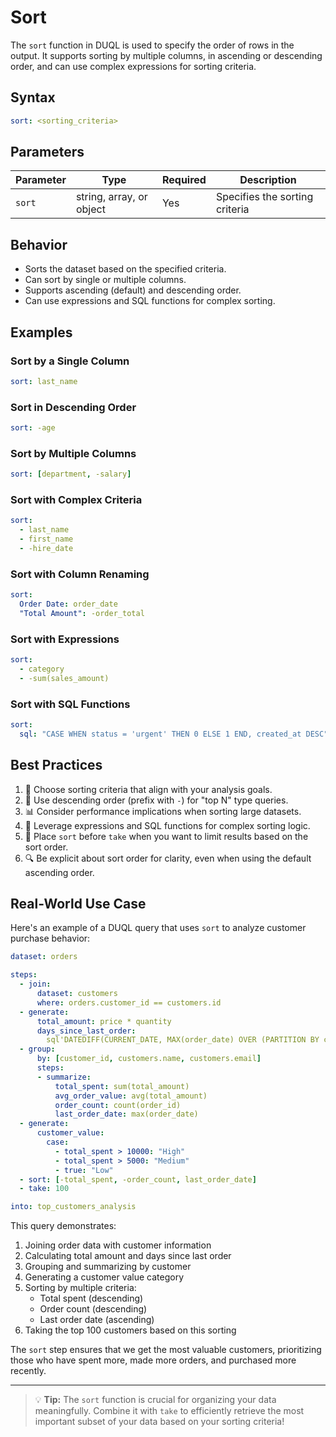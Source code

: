 # Sort

The `sort` function in DUQL is used to specify the order of rows in the output. It supports sorting by multiple columns, in ascending or descending order, and can use complex expressions for sorting criteria.

## Syntax

```yaml
sort: <sorting_criteria>
```

## Parameters

| Parameter | Type                     | Required | Description                    |
| --------- | ------------------------ | -------- | ------------------------------ |
| `sort`    | string, array, or object | Yes      | Specifies the sorting criteria |

## Behavior

* Sorts the dataset based on the specified criteria.
* Can sort by single or multiple columns.
* Supports ascending (default) and descending order.
* Can use expressions and SQL functions for complex sorting.

## Examples

### Sort by a Single Column

```yaml
sort: last_name
```

### Sort in Descending Order

```yaml
sort: -age
```

### Sort by Multiple Columns

```yaml
sort: [department, -salary]
```

### Sort with Complex Criteria

```yaml
sort:
  - last_name
  - first_name
  - -hire_date
```

### Sort with Column Renaming

```yaml
sort:
  Order Date: order_date
  "Total Amount": -order_total
```

### Sort with Expressions

```yaml
sort:
  - category
  - -sum(sales_amount)
```

### Sort with SQL Functions

```yaml
sort:
  sql: "CASE WHEN status = 'urgent' THEN 0 ELSE 1 END, created_at DESC"
```

## Best Practices

1. 🎯 Choose sorting criteria that align with your analysis goals.
2. 🔢 Use descending order (prefix with `-`) for "top N" type queries.
3. 📊 Consider performance implications when sorting large datasets.
4. 🧮 Leverage expressions and SQL functions for complex sorting logic.
5. 🚀 Place `sort` before `take` when you want to limit results based on the sort order.
6. 🔍 Be explicit about sort order for clarity, even when using the default ascending order.

## Real-World Use Case

Here's an example of a DUQL query that uses `sort` to analyze customer purchase behavior:

```yaml
dataset: orders

steps:
  - join:
      dataset: customers
      where: orders.customer_id == customers.id
  - generate:
      total_amount: price * quantity
      days_since_last_order:
        sql'DATEDIFF(CURRENT_DATE, MAX(order_date) OVER (PARTITION BY customer_id))'
  - group:
      by: [customer_id, customers.name, customers.email]
      steps:
      - summarize:
          total_spent: sum(total_amount)
          avg_order_value: avg(total_amount)
          order_count: count(order_id)
          last_order_date: max(order_date)
  - generate:
      customer_value:
        case:
          - total_spent > 10000: "High"
          - total_spent > 5000: "Medium"
          - true: "Low"
  - sort: [-total_spent, -order_count, last_order_date]
  - take: 100

into: top_customers_analysis
```

This query demonstrates:

1. Joining order data with customer information
2. Calculating total amount and days since last order
3. Grouping and summarizing by customer
4. Generating a customer value category
5. Sorting by multiple criteria:
   * Total spent (descending)
   * Order count (descending)
   * Last order date (ascending)
6. Taking the top 100 customers based on this sorting

The `sort` step ensures that we get the most valuable customers, prioritizing those who have spent more, made more orders, and purchased more recently.

***

> 💡 **Tip:** The `sort` function is crucial for organizing your data meaningfully. Combine it with `take` to efficiently retrieve the most important subset of your data based on your sorting criteria!
